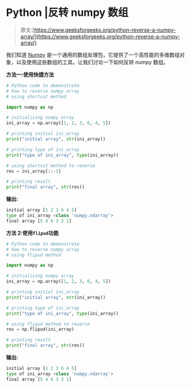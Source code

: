 # Python |反转 numpy 数组

> 原文:[https://www.geeksforgeeks.org/python-reverse-a-numpy-array/](https://www.geeksforgeeks.org/python-reverse-a-numpy-array/)

我们知道 [Numpy](https://www.geeksforgeeks.org/numpy-in-python-set-1-introduction/) 是一个通用的数组处理包，它提供了一个高性能的多维数组对象，以及使用这些数组的工具。让我们讨论一下如何反转 numpy 数组。

**方法一:使用快捷方法**

```py
# Python code to demonstrate
# how to reverse numpy array
# using shortcut method

import numpy as np

# initialising numpy array
ini_array = np.array([1, 2, 3, 6, 4, 5])

# printing initial ini_array
print("initial array", str(ini_array))

# printing type of ini_array
print("type of ini_array", type(ini_array))

# using shortcut method to reverse
res = ini_array[::-1]

# printing result
print("final array", str(res))
```

**输出:**

```py
initial array [1 2 3 6 4 5]
type of ini_array <class 'numpy.ndarray'>
final array [5 4 6 3 2 1]

```

**方法 2:使用`flipud`功能**

```py
# Python code to demonstrate
# how to reverse numpy array
# using flipud method

import numpy as np

# initialising numpy array
ini_array = np.array([1, 2, 3, 6, 4, 5])

# printing initial ini_array
print("initial array", str(ini_array))

# printing type of ini_array
print("type of ini_array", type(ini_array))

# using flipud method to reverse
res = np.flipud(ini_array)

# printing result
print("final array", str(res))
```

**输出:**

```py
initial array [1 2 3 6 4 5]
type of ini_array <class 'numpy.ndarray'>
final array [5 4 6 3 2 1]

```